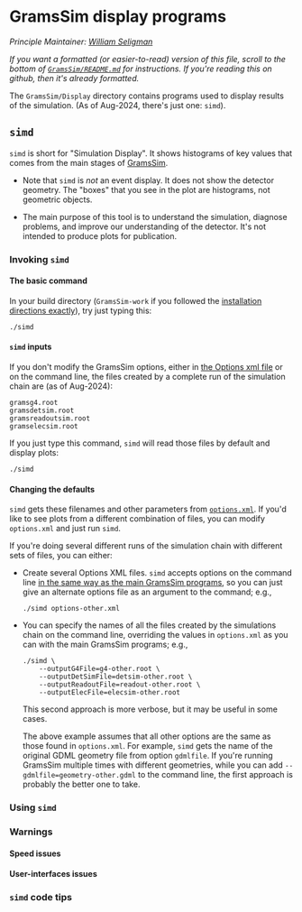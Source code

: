 # GramsSim display programs
*Principle Maintainer: [William Seligman](https://github.com/wgseligman)*

_If you want a formatted (or easier-to-read) version of this file, scroll to the bottom of [`GramsSim/README.md`](../README.md) for instructions. If you're reading this on github, then it's already formatted._

The `GramsSim/Display` directory contains programs used to display results of the simulation. (As of Aug-2024, there's just one: `simd`).

## `simd`

`simd` is short for "Simulation Display". It shows histograms of key values that comes from the main stages of [GramsSim](../README.md).

- Note that `simd` is _not_ an event display. It does not show the detector geometry. The "boxes" that you see in the plot are histograms, not geometric objects. 

- The main purpose of this tool is to understand the simulation, diagnose problems, and improve our understanding of the detector. It's not intended to produce plots for publication. 

### Invoking `simd`

#### The basic command

In your build directory (`GramsSim-work` if you followed the [installation directions exactly](../README.md)), try just typing this:
```
./simd
```

#### `simd` inputs

If you don't modify the GramsSim options, either in [the Options xml file](../util/README.md) or on the command line, the files created by a complete run of the simulation chain are (as of Aug-2024):

```
gramsg4.root
gramsdetsim.root
gramsreadoutsim.root
gramselecsim.root
```

If you just type this command, `simd` will read those files by default and display plots:
```
./simd
```

#### Changing the defaults

`simd` gets these filenames and other parameters from [`options.xml`](../options.xml). If you'd like to see plots from a different combination of files, you can modify `options.xml` and just run `simd`. 

If you're doing several different runs of the simulation chain with different sets of files, you can either:

- Create several Options XML files. `simd` accepts options on the command line [in the same way as the main GramsSim programs](../util/README.md), so you can just give an alternate options file as an argument to the command; e.g.,

      ./simd options-other.xml
      
- You can specify the names of all the files created by the simulations chain on the command line, overriding the values in `options.xml` as you can with the main GramsSim programs; e.g.,

      ./simd \
          --outputG4File=g4-other.root \
          --outputDetSimFile=detsim-other.root \
          --outputReadoutFile=readout-other.root \
          --outputElecFile=elecsim-other.root

  This second approach is more verbose, but it may be useful in some cases. 
          
  The above example assumes that all other options are the same as those found in `options.xml`. For example, `simd` gets the name of the original GDML geometry file from option `gdmlfile`. If you're running GramsSim multiple times  with different geometries, while you can add `--gdmlfile=geometry-other.gdml` to the command line, the first approach is probably the better one to take. 
  
  
### Using `simd`

### Warnings

#### Speed issues

#### User-interfaces issues

### `simd` code tips

